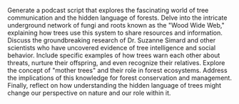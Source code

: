 Generate a podcast script that explores the fascinating world of tree communication and the hidden language of forests. Delve into the intricate underground network of fungi and roots known as the "Wood Wide Web," explaining how trees use this system to share resources and information. Discuss the groundbreaking research of Dr. Suzanne Simard and other scientists who have uncovered evidence of tree intelligence and social behavior. Include specific examples of how trees warn each other about threats, nurture their offspring, and even recognize their relatives. Explore the concept of "mother trees" and their role in forest ecosystems. Address the implications of this knowledge for forest conservation and management. Finally, reflect on how understanding the hidden language of trees might change our perspective on nature and our role within it.